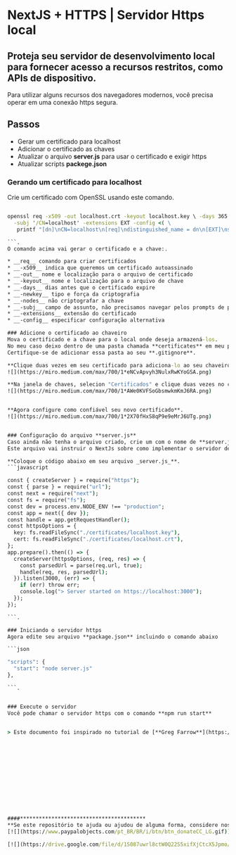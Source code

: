 # NextJS + HTTPS | Servidor Https local

## Proteja seu servidor de desenvolvimento local para fornecer acesso a recursos restritos, como APIs de dispositivo.

Para utilizar alguns recursos dos navegadores modernos, você precisa operar em uma conexão https segura.

## Passos

* Gerar um certificado para localhost
* Adicionar o certificado as chaves
* Atualizar o arquivo **server.js** para usar o certificado e exigir https
* Atualizar scripts **packege.json**

### Gerando um certificado para localhost
Crie um certificado com OpenSSL usando este comando.

```cmd

openssl req -x509 -out localhost.crt -keyout localhost.key \ -days 365 \ -newkey rsa:2048 -nodes -sha256 \
  -subj '/CN=localhost' -extensions EXT -config <( \
   printf "[dn]\nCN=localhost\n[req]\ndistinguished_name = dn\n[EXT]\nsubjectAltName=DNS:localhost\nkeyUsage=digitalSignature\nextendedKeyUsage=serverAuth")	

```.
O comando acima vai gerar o certificado e a chave:.

* __req__ comando para criar certificados
* __-x509__ indica que queremos um certificado autoassinado
* __-out__ nome e localização para o arquivo de certificado
* __-keyout__ nome e localização para o arquivo de chave
* __-days__ dias antes que o certificado expire
* __-newkey__ tipo e força da criptografia
* __-nodes__ não criptografar a chave
* __-subj__ campo de assunto, não precisamos navegar pelos prompts de perguntas
* __-extensions__ extensão do certificado
* __-config__ especificar configuração alternativa

### Adicione o certificado ao chaveiro
Mova o certificado e a chave para o local onde deseja armazená-los.
No meu caso deixo dentro de uma pasta chamada **certificates** em meu projeto corrente.
Certifique-se de adicionar essa pasta ao seu **.gitignore**.

**Clique duas vezes em seu certificado para adiciona-lo ao seu chaveiro**.
![](https://miro.medium.com/max/700/1*eNCvApvyh3NulxRwKYoGSA.png)

**Na janela de chaves, selecion "Certificados" e clique duas vezes no certificado que criou**.
![](https://miro.medium.com/max/700/1*AWe0KVFSoGbsmwkmKmJ6RA.png)


**Agora configure como confiável seu novo certificado**.
![](https://miro.medium.com/max/700/1*2X70fHxS8qP9e9eMrJ6UTg.png)


### Configuração do arquivo **server.js**
Caso ainda não tenha o arquivo criado, crie um com o nome de **server.js**.
Este arquivo vai instruir o NextJs sobre como implementar o servidor de desenvolvimento para rodar sobre o protocolo https.

**Coloque o código abaixo em seu arquivo _server.js_**.
```javascript

const { createServer } = require("https");
const { parse } = require("url");
const next = require("next");
const fs = require("fs");
const dev = process.env.NODE_ENV !== "production";
const app = next({ dev });
const handle = app.getRequestHandler();
const httpsOptions = {
  key: fs.readFileSync("./certificates/localhost.key"),
  cert: fs.readFileSync("./certificates/localhost.crt"),
};
app.prepare().then(() => {
  createServer(httpsOptions, (req, res) => {
    const parsedUrl = parse(req.url, true);
    handle(req, res, parsedUrl);
  }).listen(3000, (err) => {
    if (err) throw err;
    console.log("> Server started on https://localhost:3000");
  });
});

```.

### Iniciando o servidor https
Agora edite seu arquivo **package.json** incluindo o comando abaixo

```json

"scripts": {
  "start": "node server.js"
},

```.


### Execute o servidor
Você pode chamar o servidor https com o comando **npm run start** 


> Este documento foi inspirado no tutorial de [**Greg Farrow**](https://medium.com/responsetap-engineering/nextjs-https-for-a-local-dev-server-98bb441eabd7).













####****************************************
**Se este repositório te ajuda ou ajudou de alguma forma, considere nos fazer uma doação**.
[![](https://www.paypalobjects.com/pt_BR/BR/i/btn/btn_donateCC_LG.gif)](https://www.paypal.com/donate?hosted_button_id=T4ZWGJ7HPHK5A)

[![](https://drive.google.com/file/d/1S087uwrl8ctW0Q22S5xifXjCtcX5Jpmo/view?usp=sharing)](https://www.paypal.com/donate?hosted_button_id=T4ZWGJ7HPHK5A)

















	
	






  